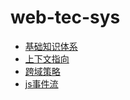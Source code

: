 # web-tec-sys
- [基础知识体系](basicSkill.md)
- [上下文指向](this.md)
- [跨域策略](Cross%20domain.md)
- [js事件流](DOM.md)